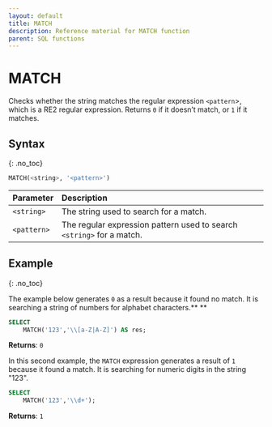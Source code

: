 ```yaml
---
layout: default
title: MATCH
description: Reference material for MATCH function
parent: SQL functions
---
```


# MATCH

Checks whether the string matches the regular expression `<pattern`>, which is a RE2 regular expression.  Returns `0` if it doesn’t match, or `1` if it matches.

## Syntax
{: .no_toc}

```sql
MATCH(<string>, '<pattern>')
```

| Parameter   | Description                                                           |
| :----------- | :--------------------------------------------------------------------- |
| `<string>`  | The string used to search for a match.                                |
| `<pattern>` | The regular expression pattern used to search `<string>` for a match. |

## Example
{: .no_toc}

The example below generates `0` as a result because it found no match. It is searching a string of numbers for alphabet characters.\*\* \*\*

```sql
SELECT
	MATCH('123','\\[a-Z|A-Z]') AS res;
```

**Returns**: `0`

In this second example, the `MATCH` expression generates a result of `1` because it found a match. It is searching for numeric digits in the string "123".

```sql
SELECT
	MATCH('123','\\d+');
```

**Returns**: `1`
